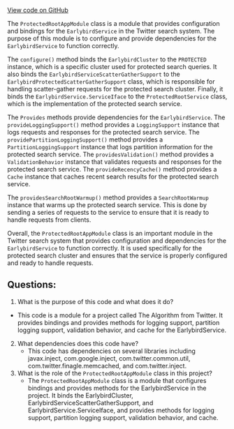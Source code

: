 [View code on GitHub](https://github.com/misbahsy/the-algorithm/src/java/com/twitter/search/earlybird_root/ProtectedRootAppModule.java)

The `ProtectedRootAppModule` class is a module that provides configuration and bindings for the `EarlybirdService` in the Twitter search system. The purpose of this module is to configure and provide dependencies for the `EarlybirdService` to function correctly. 

The `configure()` method binds the `EarlybirdCluster` to the `PROTECTED` instance, which is a specific cluster used for protected search queries. It also binds the `EarlybirdServiceScatterGatherSupport` to the `EarlybirdProtectedScatterGatherSupport` class, which is responsible for handling scatter-gather requests for the protected search cluster. Finally, it binds the `EarlybirdService.ServiceIface` to the `ProtectedRootService` class, which is the implementation of the protected search service.

The `Provides` methods provide dependencies for the `EarlybirdService`. The `provideLoggingSupport()` method provides a `LoggingSupport` instance that logs requests and responses for the protected search service. The `providePartitionLoggingSupport()` method provides a `PartitionLoggingSupport` instance that logs partition information for the protected search service. The `providesValidation()` method provides a `ValidationBehavior` instance that validates requests and responses for the protected search service. The `provideRecencyCache()` method provides a `Cache` instance that caches recent search results for the protected search service.

The `providesSearchRootWarmup()` method provides a `SearchRootWarmup` instance that warms up the protected search service. This is done by sending a series of requests to the service to ensure that it is ready to handle requests from clients.

Overall, the `ProtectedRootAppModule` class is an important module in the Twitter search system that provides configuration and dependencies for the `EarlybirdService` to function correctly. It is used specifically for the protected search cluster and ensures that the service is properly configured and ready to handle requests.
## Questions: 
 1. What is the purpose of this code and what does it do?
   - This code is a module for a project called The Algorithm from Twitter. It provides bindings and provides methods for logging support, partition logging support, validation behavior, and cache for the EarlybirdService.
2. What dependencies does this code have?
   - This code has dependencies on several libraries including javax.inject, com.google.inject, com.twitter.common.util, com.twitter.finagle.memcached, and com.twitter.inject.
3. What is the role of the `ProtectedRootAppModule` class in this project?
   - The `ProtectedRootAppModule` class is a module that configures bindings and provides methods for the EarlybirdService in the project. It binds the EarlybirdCluster, EarlybirdServiceScatterGatherSupport, and EarlybirdService.ServiceIface, and provides methods for logging support, partition logging support, validation behavior, and cache.